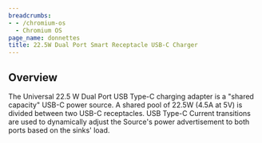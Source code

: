 ```yaml
---
breadcrumbs:
- - /chromium-os
  - Chromium OS
page_name: donnettes
title: 22.5W Dual Port Smart Receptacle USB-C Charger
---
```


## Overview

The Universal 22.5 W Dual Port USB Type-C charging adapter is a "shared
capacity" USB-C power source. A shared pool of 22.5W (4.5A at 5V) is divided
between two USB-C receptacles. USB Type-C Current transitions are used to
dynamically adjust the Source's power advertisement to both ports based on the
sinks' load.